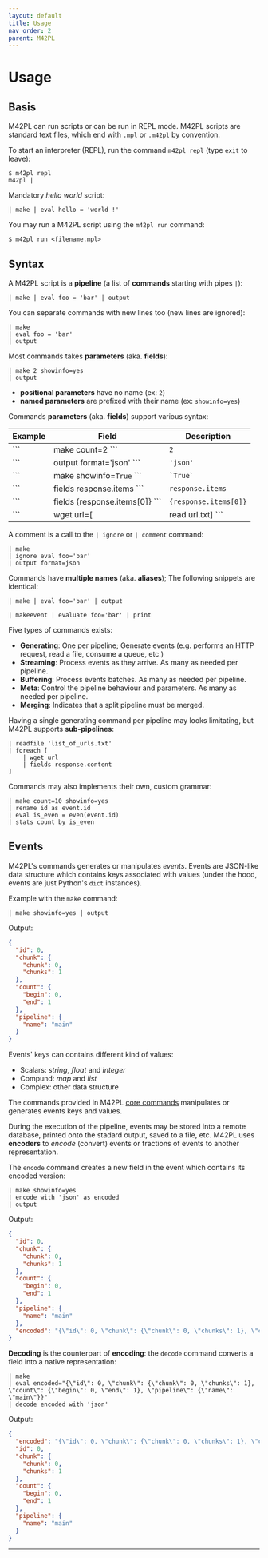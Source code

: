 ```yaml
---
layout: default
title: Usage
nav_order: 2
parent: M42PL
---
```


# Usage

## Basis

M42PL can run scripts or can be run in REPL mode. M42PL scripts are
standard text files, which end with `.mpl` or `.m42pl` by convention.

To start an interpreter (REPL), run the command `m42pl repl`
(type `exit` to leave):

```
$ m42pl repl
m42pl |
```

Mandatory *hello world* script:

```
| make | eval hello = 'world !'
```

You may run a M42PL script using the `m42pl run` command:

```shell
$ m42pl run <filename.mpl>
```

## Syntax

A M42PL script is a **pipeline** (a list of **commands** starting with
pipes `|`):

```
| make | eval foo = 'bar' | output
```

You can separate commands with new lines too (new lines are ignored):

```
| make
| eval foo = 'bar'
| output
```

Most commands takes **parameters** (aka. **fields**):

```
| make 2 showinfo=yes
| output
```

* **positional parameters** have no name (ex: `2`)
* **named parameters** are prefixed with their name (ex: `showinfo=yes`)

Commands **parameters** (aka. **fields**) support various syntax:

| Example                              | Field                 | Description         |
|--------------------------------------|-----------------------|---------------------|
| ``` | make count=2 ```               | `2`                   | Nunber              |
| ``` | output format='json' ```       | `'json'`              | String              |
| ``` | make showinfo=`True` ```       | `` `True` ``          | Eval expression     |
| ``` | fields response.items ```      | `response.items`      | Field path variable |
| ``` | fields {response.items[0]} ``` | `{response.items[0]}` | JSON path variable  |
| ``` | wget url=[| read url.txt] ```  | `[| read url.txt]`    | Sub-pipeline        |

A comment is a call to the `| ignore` or `| comment` command:

```
| make
| ignore eval foo='bar'
| output format=json
```

Commands have **multiple names** (aka. **aliases**); The following snippets
are identical:

```
| make | eval foo='bar' | output
```

```
| makeevent | evaluate foo='bar' | print
```

Five types of commands exists:

* **Generating**: One per pipeline; Generate events (e.g. performs an HTTP
  request, read a file, consume a queue, etc.)
* **Streaming**: Process events as they arrive. As many as needed per pipeline.
* **Buffering**: Process events batches. As many as needed per pipeline.
* **Meta**: Control the pipeline behaviour and parameters. As many as needed
  per pipeline.
* **Merging**: Indicates that a split pipeline must be merged.

Having a single generating command per pipeline may looks limitating, but M42PL
supports **sub-pipelines**:

```
| readfile 'list_of_urls.txt'
| foreach [
    | wget url
    | fields response.content
]
```

Commands may also implements their own, custom grammar:

```
| make count=10 showinfo=yes
| rename id as event.id
| eval is_even = even(event.id)
| stats count by is_even
```

## Events

M42PL's commands generates or manipulates _events_. Events are JSON-like
data structure which contains keys associated with values (under the hood,
events are just Python's `dict` instances).

Example with the `make` command:

```
| make showinfo=yes | output
```

Output:

```json
{
  "id": 0,
  "chunk": {
    "chunk": 0,
    "chunks": 1
  },
  "count": {
    "begin": 0,
    "end": 1
  },
  "pipeline": {
    "name": "main"
  }
}
```

Events' keys can contains different kind of values:

* Scalars: _string_, _float_ and _integer_
* Compund: _map_ and _list_
* Complex: other data structure

The commands provided in M42PL [core commands][m42pl-git-commands] manipulates
or generates events keys and values.

During the execution of the pipeline, events may be stored into a remote
database, printed onto the stadard output, saved to a file, etc. M42PL uses
**encoders** to _encode_ (convert) events or fractions of events  to another
representation.

The `encode` command creates a new field in the event which contains its
encoded version:

```
| make showinfo=yes
| encode with 'json' as encoded
| output
```

Output:

```json
{
  "id": 0,
  "chunk": {
    "chunk": 0,
    "chunks": 1
  },
  "count": {
    "begin": 0,
    "end": 1
  },
  "pipeline": {
    "name": "main"
  },
  "encoded": "{\"id\": 0, \"chunk\": {\"chunk\": 0, \"chunks\": 1}, \"count\": {\"begin\": 0, \"end\": 1}, \"pipeline\": {\"name\": \"main\"}}"
}
```

**Decoding** is the counterpart of **encoding**: the `decode` command converts
a field into a native representation:

```
| make
| eval encoded="{\"id\": 0, \"chunk\": {\"chunk\": 0, \"chunks\": 1}, \"count\": {\"begin\": 0, \"end\": 1}, \"pipeline\": {\"name\": \"main\"}}"
| decode encoded with 'json'
```

Output:

```json
{
  "encoded": "{\"id\": 0, \"chunk\": {\"chunk\": 0, \"chunks\": 1}, \"count\": {\"begin\": 0, \"end\": 1}, \"pipeline\": {\"name\": \"main\"}}",
  "id": 0,
  "chunk": {
    "chunk": 0,
    "chunks": 1
  },
  "count": {
    "begin": 0,
    "end": 1
  },
  "pipeline": {
    "name": "main"
  }
}
```

---

[m42pl-git-commands]: https://github.com/jpclipffel/m42pl-commands
